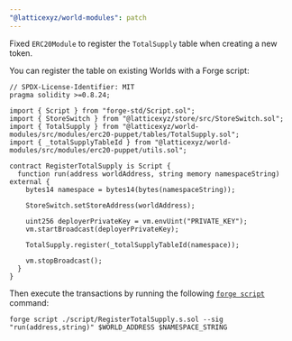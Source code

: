 ```yaml
---
"@latticexyz/world-modules": patch
---
```


Fixed `ERC20Module` to register the `TotalSupply` table when creating a new token.

You can register the table on existing Worlds with a Forge script:

```solidity
// SPDX-License-Identifier: MIT
pragma solidity >=0.8.24;

import { Script } from "forge-std/Script.sol";
import { StoreSwitch } from "@latticexyz/store/src/StoreSwitch.sol";
import { TotalSupply } from "@latticexyz/world-modules/src/modules/erc20-puppet/tables/TotalSupply.sol";
import { _totalSupplyTableId } from "@latticexyz/world-modules/src/modules/erc20-puppet/utils.sol";

contract RegisterTotalSupply is Script {
  function run(address worldAddress, string memory namespaceString) external {
    bytes14 namespace = bytes14(bytes(namespaceString));

    StoreSwitch.setStoreAddress(worldAddress);

    uint256 deployerPrivateKey = vm.envUint("PRIVATE_KEY");
    vm.startBroadcast(deployerPrivateKey);

    TotalSupply.register(_totalSupplyTableId(namespace));

    vm.stopBroadcast();
  }
}
```

Then execute the transactions by running the following [`forge script`](https://book.getfoundry.sh/reference/forge/forge-script?highlight=script#forge-script) command:

```shell
forge script ./script/RegisterTotalSupply.s.sol --sig "run(address,string)" $WORLD_ADDRESS $NAMESPACE_STRING
```
